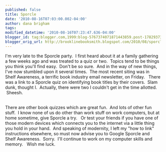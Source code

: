 ```yaml
---
published: false
title: Sporcle
date: '2010-08-16T07:03:00.002-04:00'
author: dana brigham
tags: 
modified_datetime: '2010-08-16T07:23:47.636-04:00'
blogger_id: tag:blogger.com,1999:blog-5767374071871443859.post-1782937384918271927
blogger_orig_url: http://brooklinebooksmith.blogspot.com/2010/08/sporcle.html
---
```


I'm very late to the Sporcle party.  I first heard about it at a family gathering a few weeks ago and was treated to a quiz or two.  Topics tend to be things you think you'll find easy.  Don't be so sure.  And in the way of new things, I've now stumbled upon it several times.  The most recent siting was in Shelf Awareness, a terrific book industry email newsletter, on Friday.   There was a link to a Sporcle quiz on identifying book titles by their covers.  Slam dunk, thought I.  Actually, there were two I couldn't get in the time allotted.  Sheesh.<div> </div><div>There are other book quizzes which are great fun.  And lots of other fun stuff.  I know none of us do other than work stuff on work computers, but at home sometime, give Sporcle a try.   Or test your friends if you have one of those modern devices which connects you to the internet via a little thing you hold in your hand.  And speaking of modernity, I left my "how to link" instructions elsewhere, so must now advise you to Google Sporcle and Shelf Awareness.  Sorry.  I'll continue to work on my computer skills and memory.   Wish me luck.</div>